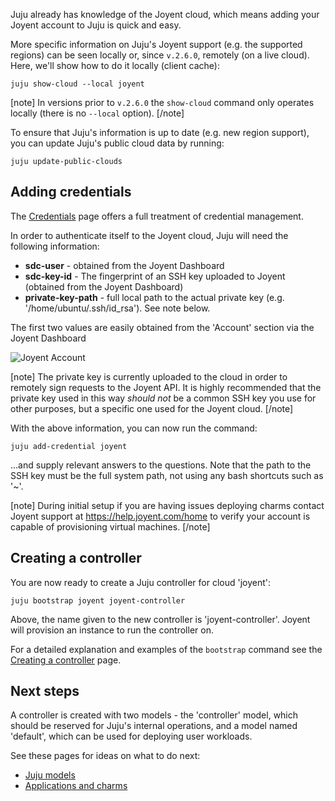 <!--
Todo:
- Review required
-->

Juju already has knowledge of the Joyent cloud, which means adding your Joyent account to Juju is quick and easy.

More specific information on Juju's Joyent support (e.g. the supported regions) can be seen locally or, since `v.2.6.0`, remotely (on a live cloud). Here, we'll show how to do it locally (client cache):

```text
juju show-cloud --local joyent
```

[note]
In versions prior to `v.2.6.0` the `show-cloud` command only operates locally (there is no `--local` option).
[/note]

To ensure that Juju's information is up to date (e.g. new region support), you can update Juju's public cloud data by running:

```text
juju update-public-clouds
```

<h2 id="heading--adding-credentials">Adding credentials</h2>

The [Credentials](/t/credentials/1112) page offers a full treatment of credential management.

In order to authenticate itself to the Joyent cloud, Juju will need the following information:

- **sdc-user** - obtained from the Joyent Dashboard
- **sdc-key-id** - The fingerprint of an SSH key uploaded to Joyent (obtained from the Joyent Dashboard)
- **private-key-path** - full local path to the actual private key (e.g. '/home/ubuntu/.ssh/id_rsa'). See note below.

The first two values are easily obtained from the 'Account' section via the Joyent Dashboard

![Joyent Account](https://assets.ubuntu.com/v1/779bc621-getting_started-joyent-account-dropdown.png)

[note]
The private key is currently uploaded to the cloud in order to remotely sign requests to the Joyent API. It is highly recommended that the private key used in this way *should not* be a common SSH key you use for other purposes, but a specific one used for the Joyent cloud.
[/note]

With the above information, you can now run the command:

``` text
juju add-credential joyent
```

...and supply relevant answers to the questions. Note that the path to the SSH key must be the full system path, not using any bash shortcuts such as '~'.

[note]
During initial setup if you are having issues deploying charms contact Joyent support at <https://help.joyent.com/home> to verify your account is capable of provisioning virtual machines.
[/note]

<h2 id="heading--creating-a-controller">Creating a controller</h2>

You are now ready to create a Juju controller for cloud 'joyent':

``` text
juju bootstrap joyent joyent-controller
```

Above, the name given to the new controller is 'joyent-controller'. Joyent will provision an instance to run the controller on.

For a detailed explanation and examples of the `bootstrap` command see the [Creating a controller](/t/creating-a-controller/1108) page.

<h2 id="heading--next-steps">Next steps</h2>

A controller is created with two models - the 'controller' model, which should be reserved for Juju's internal operations, and a model named 'default', which can be used for deploying user workloads.

See these pages for ideas on what to do next:

- [Juju models](/t/models/1155)
- [Applications and charms](/t/applications-and-charms/1034)
